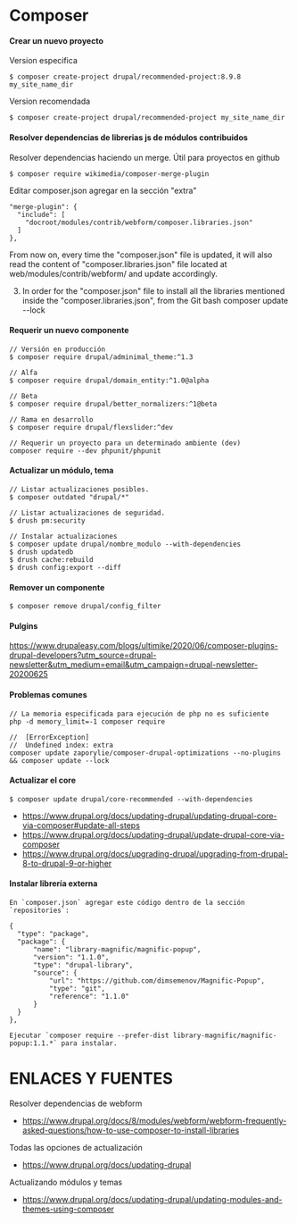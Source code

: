 Composer
========

#### Crear un nuevo proyecto
Version especifica
```
$ composer create-project drupal/recommended-project:8.9.8 my_site_name_dir
```

Version recomendada
```
$ composer create-project drupal/recommended-project my_site_name_dir
```

#### Resolver dependencias de librerias js de módulos contribuidos

Resolver dependencias haciendo un merge. Útil para proyectos en github
```
$ composer require wikimedia/composer-merge-plugin
```

Editar composer.json agregar  en la sección "extra"
```
"merge-plugin": {
  "include": [
    "docroot/modules/contrib/webform/composer.libraries.json"
  ]
},
```

From now on, every time the "composer.json" file is updated, it will also read the content of "composer.libraries.json" file located at web/modules/contrib/webform/ and update accordingly.

3) In order for the "composer.json" file to install all the libraries mentioned inside the "composer.libraries.json", from the Git bash composer update --lock


#### Requerir un nuevo componente

```
// Versión en producción
$ composer require drupal/adminimal_theme:^1.3

// Alfa
$ composer require drupal/domain_entity:^1.0@alpha

// Beta
$ composer require drupal/better_normalizers:^1@beta

// Rama en desarrollo
$ composer require drupal/flexslider:^dev

// Requerir un proyecto para un determinado ambiente (dev)
composer require --dev phpunit/phpunit

```

#### Actualizar un módulo, tema

```
// Listar actualizaciones posibles.
$ composer outdated "drupal/*"

// Listar actualizaciones de seguridad.
$ drush pm:security

// Instalar actualizaciones
$ composer update drupal/nombre_modulo --with-dependencies
$ drush updatedb
$ drush cache:rebuild
$ drush config:export --diff
```

#### Remover un componente

```
$ composer remove drupal/config_filter
```

#### Pulgins
https://www.drupaleasy.com/blogs/ultimike/2020/06/composer-plugins-drupal-developers?utm_source=drupal-newsletter&utm_medium=email&utm_campaign=drupal-newsletter-20200625


#### Problemas comunes
```
// La memoria especificada para ejecución de php no es suficiente
php -d memory_limit=-1 composer require 
```

```
//  [ErrorException]
//  Undefined index: extra 
composer update zaporylie/composer-drupal-optimizations --no-plugins && composer update --lock
```

#### Actualizar el core
```
$ composer update drupal/core-recommended --with-dependencies
```
- https://www.drupal.org/docs/updating-drupal/updating-drupal-core-via-composer#update-all-steps
- https://www.drupal.org/docs/updating-drupal/update-drupal-core-via-composer
- https://www.drupal.org/docs/upgrading-drupal/upgrading-from-drupal-8-to-drupal-9-or-higher

#### Instalar librería externa
```
En `composer.json` agregar este código dentro de la sección `repositories`:
```
    {
      "type": "package",
      "package": {
          "name": "library-magnific/magnific-popup",
          "version": "1.1.0",
          "type": "drupal-library",
          "source": {
              "url": "https://github.com/dimsemenov/Magnific-Popup",
              "type": "git",
              "reference": "1.1.0"
          }
      }
    },
```
Ejecutar `composer require --prefer-dist library-magnific/magnific-popup:1.1.*` para instalar.

```


ENLACES Y FUENTES
=================
Resolver dependencias de webform
- https://www.drupal.org/docs/8/modules/webform/webform-frequently-asked-questions/how-to-use-composer-to-install-libraries

Todas las opciones de actualización
- https://www.drupal.org/docs/updating-drupal

Actualizando módulos y temas
- https://www.drupal.org/docs/updating-drupal/updating-modules-and-themes-using-composer